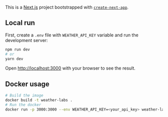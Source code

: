 This is a [Next.js](https://nextjs.org) project bootstrapped with [`create-next-app`](https://nextjs.org/docs/app/api-reference/cli/create-next-app).

## Local run

First, create a `.env` file with `WEATHER_API_KEY` variable and run the development server:

```bash
npm run dev
# or
yarn dev
```

Open [http://localhost:3000](http://localhost:3000) with your browser to see the result.

## Docker usage

```bash
# Build the image
docker build -t weather-labs .
# Run the docker
docker run -p 3000:3000 --env WEATHER_API_KEY=<your_api_key> weather-labs
```

